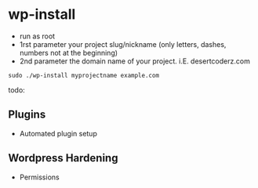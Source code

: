 # wp-install

- run as root
- 1rst parameter your project slug/nickname (only letters, dashes, numbers not at the beginning)
- 2nd parameter the domain name of your project. i.E. desertcoderz.com

```sudo ./wp-install myprojectname example.com```

todo:

## Plugins
- Automated plugin setup
## Wordpress Hardening
- Permissions

